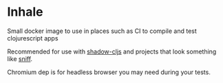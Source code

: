 # Inhale
Small docker image to use in places such as CI to compile and test clojurescript apps

Recommended for use with [shadow-cljs](https://github.com/thheller/shadow-cljs) and projects that look something like [sniff](https://gitlab.com/urbanslug/sniff).

Chromium dep is for headless browser you may need during your tests.
